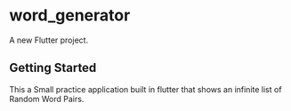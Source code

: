 # word_generator

A new Flutter project.

## Getting Started

This a Small practice application built in flutter that shows an infinite list of Random Word Pairs. 

